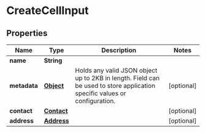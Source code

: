 

# CreateCellInput

## Properties

Name | Type | Description | Notes
------------ | ------------- | ------------- | -------------
**name** | **String** |  | 
**metadata** | [**Object**](.md) | Holds any valid JSON object up to 2KB in length. Field can be used to store application specific values or configuration. |  [optional]
**contact** | [**Contact**](Contact.md) |  |  [optional]
**address** | [**Address**](Address.md) |  |  [optional]




